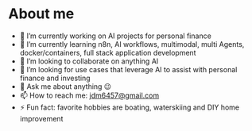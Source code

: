 # About me

- 🔭 I’m currently working on AI projects for personal finance
- 🌱 I’m currently learning n8n, AI workflows, multimodal, multi Agents, docker/containers, full stack application development
- 👯 I’m looking to collaborate on anything AI
- 🤔 I’m looking for use cases that leverage AI to assist with personal finance and investing
- 💬 Ask me about anything 😉
- 📫 How to reach me: jdm6457@gmail.com
- ⚡ Fun fact: favorite hobbies are boating, waterskiing and DIY home improvement
